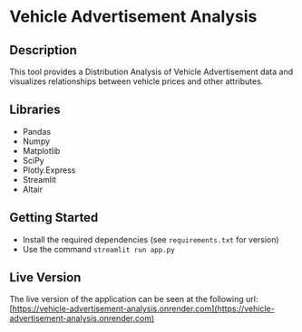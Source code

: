 # Vehicle Advertisement Analysis

## Description
This tool provides a Distribution Analysis of Vehicle Advertisement data and visualizes relationships between vehicle prices and other attributes.

## Libraries
- Pandas
- Numpy
- Matplotlib
- SciPy
- Plotly.Express
- Streamlit
- Altair

## Getting Started
- Install the required dependencies (see `requirements.txt` for version)
- Use the command `streamlit run app.py`

## Live Version
The live version of the application can be seen at the following url: [https://vehicle-advertisement-analysis.onrender.com](https://vehicle-advertisement-analysis.onrender.com)